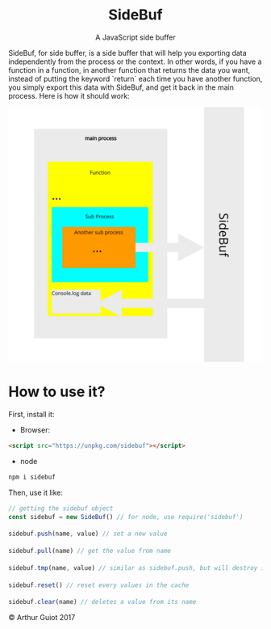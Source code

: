<div align="center">
  
# SideBuf
A JavaScript side buffer

</div>
SideBuf, for side buffer, is a side buffer that will help you exporting data independently from the process or the context. In other words, if you have a function in a function, in another function that returns the data you want, instead of putting the keyword `return` each time you have another function, you simply export this data with SideBuf, and get it back in the main process. Here is how it should work:

![Design.svg](Design.svg)

# How to use it?
First, install it:
- Browser:
```html
<script src="https://unpkg.com/sidebuf"></script>
```
- node
```bash
npm i sidebuf
```

Then, use it like:
```js
// getting the sidebuf object
const sidebuf = new SideBuf() // for node, use require('sidebuf')

sidebuf.push(name, value) // set a new value

sidebuf.pull(name) // get the value from name

sidebuf.tmp(name, value) // similar as sidebuf.push, but will destroy itself 10 seconds after

sidebuf.reset() // reset every values in the cache

sidebuf.clear(name) // deletes a value from its name
```

© Arthur Guiot 2017
